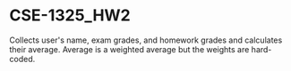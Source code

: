 # CSE-1325_HW2

Collects user's name, exam grades, and homework grades and calculates their average.
Average is a weighted average but the weights are hard-coded.
